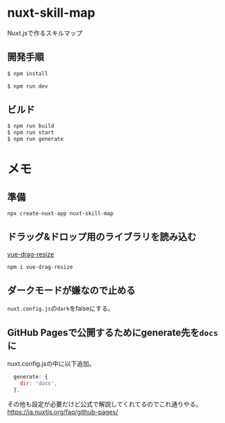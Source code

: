 # nuxt-skill-map
Nuxt.jsで作るスキルマップ

## 開発手順

```bash
$ npm install

$ npm run dev
```

## ビルド
```bash
$ npm run build
$ npm run start
$ npm run generate
```

# メモ

## 準備
```bash
npx create-nuxt-app nuxt-skill-map
```

## ドラッグ&ドロップ用のライブラリを読み込む
[vue-drag-resize](https://www.npmjs.com/package/vue-drag-resize)

```bash
npm i vue-drag-resize
```

## ダークモードが嫌なので止める
`nuxt.config.js`の`dark`をfalseにする。

## GitHub Pagesで公開するためにgenerate先を`docs`に
nuxt.config.jsの中に以下追加。  

```js
  generate: {
    dir: 'docs',
  },
```

その他も設定が必要だけど公式で解説してくれてるのでこれ通りやる。  
https://ja.nuxtjs.org/faq/github-pages/
